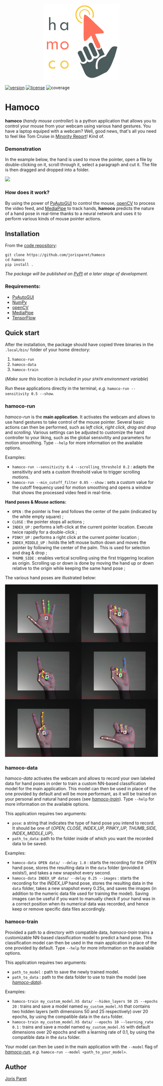 <p align="center">
<a href="https://github.com/jorisparet/hamoco"><img src="https://raw.githubusercontent.com/jorisparet/hamoco/main/images/logo.svg" width="250"></a>
</p>

[![version](https://img.shields.io/badge/python-3.6+-blue.svg)](https://pypi.python.org/pypi/partycls/)
[![license](https://img.shields.io/pypi/l/partycls.svg)](https://en.wikipedia.org/wiki/GNU_General_Public_License)
![coverage](https://img.shields.io/badge/coverage-96%25-brightgreen)

# Hamoco

**hamoco** (*handy mouse controller*) is a python application that allows you to control your mouse from your webcam using various hand gestures. You have a laptop equiped with a webcam? Well, good news, that's all you need to feel like Tom Cruise in [Minority Report](https://en.wikipedia.org/wiki/Minority_Report_(film))! Kind of.

### Demonstration

In the example below, the hand is used to move the pointer, open a file by double-clicking on it, scroll through it, select a paragraph and cut it. The file is then dragged and dropped into a folder.

![](https://raw.githubusercontent.com/jorisparet/hamoco/main/images/demo.gif)

### How does it work?

By using the power of [PyAutoGUI](https://pypi.org/project/PyAutoGUI/) to control the mouse, [openCV](https://pypi.org/project/opencv-python/) to process the video feed, and [MediaPipe](https://google.github.io/mediapipe/) to track hands, **hamoco** predicts the nature of a hand pose in real-time thanks to a neural network and uses it to perform various kinds of mouse pointer actions.

Installation
------------

From the [code repository](https://github.com/jorisparet/hamoco):

```
git clone https://github.com/jorisparet/hamoco
cd hamoco
pip install .
```

*The package will be published on [PyPI](https://pypi.org/) at a later stage of development.*

### Requirements:

* [PyAutoGUI](https://pypi.org/project/PyAutoGUI/)
* [NumPy](https://pypi.org/project/numpy/)
* [openCV](https://pypi.org/project/opencv-python/)
* [MediaPipe](https://google.github.io/mediapipe/)
* [TensorFlow](https://www.tensorflow.org)

Quick start
-----------

After the installation, the package should have copied three binaries in the `.local/bin/` folder of your home directory:
1. `hamoco-run`
2. `hamoco-data`
3. `hamoco-train`

(*Make sure this location is included in your `$PATH` environment variable*)

Run these applications directly in the terminal, *e.g.* `hamoco-run --sensitivity 0.5 --show`.

### hamoco-run

*hamoco-run* is the **main application**. It activates the webcam and allows to use hand gestures to take control of the mouse pointer. Several basic actions can then be performed, such as *left click*, *right click*, *drag and drop* and *scrolling*. Various settings can be adjusted to customize the hand controller to your liking, such as the global sensivitity and parameters for motion smoothing. Type `--help` for more information on the available options.

Examples:
- `hamoco-run --sensitivity 0.4 --scrolling_threshold 0.2` : adapts the sensitivity and sets a custom threshold value to trigger scrolling motions.
- `hamoco-run --min_cutoff_filter 0.05 --show` : sets a custom value for the cutoff frequency used for motion smoothing and opens a window that shows the processed video feed in real-time.

**Hand poses & Mouse actions:**
- `OPEN` : the pointer is free and follows the center of the palm (indicated by the white empty square) ;
- `CLOSE` : the pointer stops all actions ;
- `INDEX_UP` : performs a left-click at the current pointer location. Execute twice rapidly for a double-click ;
- `PINKY_UP` : performs a right click at the current pointer location ;
- `INDEX_MIDDLE_UP` : holds the left mouse button down and moves the pointer by following the center of the palm. This is used for selection and drag & drop ;
- `THUMB_SIDE` : enables vertical scrolling using the first triggering location as origin. Scrolling up or down is done by moving the hand up or down relative to the origin while keeping the same hand pose ;

The various hand poses are illustrated below:

![](https://raw.githubusercontent.com/jorisparet/hamoco/main/images/hand_poses.png)

### hamoco-data

*hamoco-data* activates the webcam and allows to record your own labeled data for hand poses in order to train a custom NN-based classification model for the main application. This model can then be used in place of the one provided by default and will be more performant, as it will be trained on your personal and natural hand poses (see *[hamoco-train](#hamoco-train)*). Type `--help` for more information on the available options.

This application requires two arguments:
- `pose`: a string that indicates the type of hand pose you intend to record. It should be one of {*OPEN, CLOSE, INDEX_UP, PINKY_UP, THUMB_SIDE, INDEX_MIDDLE_UP*}.
- `path_to_data`: path to the folder inside of which you want the recorded data to be saved.

Examples:
- `hamoco-data OPEN data/ --delay 1.0` : starts the recording for the *OPEN* hand pose, stores the resulting data in the `data` folder (provided it exists!), and takes a new snapshot every second.
- `hamoco-data INDEX_UP data/ --delay 0.25 --images` : starts the recording for the *INDEX_UP* hand pose, stores the resulting data in the `data` folder, takes a new snapshot every 0.25s, and saves the images (in addition to the numeric data file used for training the model). Saving images can be useful if you want to manually check if your hand was in a correct position when its numerical data was recorded, and hence keep or remove specific data files accordingly.

### hamoco-train

Provided a path to a directory with compatible data, *hamoco-train* trains a customizable NN-based classification model to predict a hand pose. This classification model can then be used in the main application in place of the one provided by default. Type `--help` for more information on the available options.

This application requires two arguments:
- `path_to_model` : path to save the newly trained model.
- `path_to_data` : path to the data folder to use to train the model (see *[hamoco-data](#hamoco-data)*).

Examples:
- `hamoco-train my_custom_model.h5 data/ --hiden_layers 50 25 --epochs 20` : trains and save a model named `my_custom_model.h5` that contains two hidden layers (with dimensions 50 and 25 respectively) over 20 epochs, by using the compatible data in the `data` folder.
- `hamoco-train my_custom_model.h5 data/ --epochs 10 --learning_rate 0.1` : trains and save a model named `my_custom_model.h5` with default dimensions over 20 epochs and with a learning rate of 0.1, by using the compatible data in the `data` folder.

Your model can then be used in the main application with the `--model` flag of *[hamoco-run](#hamoco-run)*, *e.g.* `hamoco-run --model <path_to_your_model>`.

Author
------

[Joris Paret](https://www.linkedin.com/in/joris-paret/)
